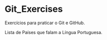 # Git_Exercises
Exercícios para praticar o Git e GitHub.

Lista de Países que falam a Língua Portuguesa.
